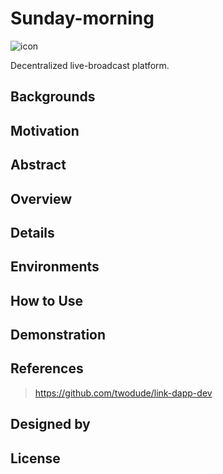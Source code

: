 # Sunday-morning

![icon](https://github.com/twodude/sunday-morning/blob/master/images/icon.png)

Decentralized live-broadcast platform.

## Backgrounds

## Motivation

## Abstract

## Overview

## Details

## Environments

## How to Use

## Demonstration

## References
> https://github.com/twodude/link-dapp-dev   

## Designed by

## License
